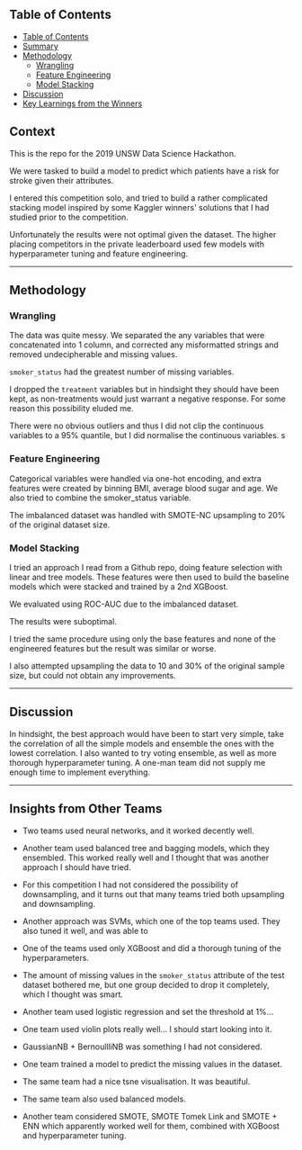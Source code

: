 ## Table of Contents

- [Table of Contents](#table-of-contents)
- [Summary](#summary)
- [Methodology](#methodology)
	- [Wrangling](#wrangling)
	- [Feature Engineering](#feature-engineering)
	- [Model Stacking](#model-stacking)
- [Discussion](#discussion)
- [Key Learnings from the Winners](#key-learnings-from-the-winners)

## Context

This is the repo for the 2019 UNSW Data Science Hackathon.

We were tasked to build a model to predict which patients have a risk for stroke given their attributes. 

I entered this competition solo, and tried to build a rather complicated stacking model inspired by some Kaggler winners' solutions that I had studied prior to the competition.  

Unfortunately the results were not optimal given the dataset. The higher placing competitors in the private leaderboard used few models with hyperparameter tuning and feature engineering.

---

## Methodology

### Wrangling

The data was quite messy. We separated the any variables that were concatenated into 1 column, and corrected any misformatted strings and removed undecipherable and missing values.

`smoker_status` had the greatest number of missing variables. 

I dropped the `treatment` variables but in hindsight they should have been kept, as non-treatments would just warrant a negative response. For some reason this possibility eluded me.  

There were no obvious outliers and thus I did not clip the continuous variables to a 95% quantile, but I did normalise the continuous variables. s

### Feature Engineering

Categorical variables were handled via one-hot encoding, and extra features were created by binning BMI, average blood sugar and age. We also tried to combine the smoker_status variable. 

The imbalanced dataset was handled with SMOTE-NC upsampling to 20% of the original dataset size. 

### Model Stacking

I tried an approach I read from a Github repo, doing feature selection with linear and tree models. These features were then used to build the baseline models which were stacked and trained by a 2nd XGBoost. 

We evaluated using ROC-AUC due to the imbalanced dataset. 

The results were suboptimal. 

I tried the same procedure using only the base features and none of the engineered features but the result was similar or worse.

I also attempted upsampling the data to 10 and 30% of the original sample size, but could not obtain any improvements. 

---

## Discussion

In hindsight, the best approach would have been to start very simple, take the correlation of all the simple models and ensemble the ones with the lowest correlation. I also wanted to try voting ensemble, as well as more thorough hyperparameter tuning. A one-man team did not supply me enough time to implement everything. 

---

## Insights from Other Teams

- Two teams used neural networks, and it worked decently well. 

- Another team used balanced tree and bagging models, which they ensembled. This worked really well and I thought that was another approach I should have tried. 

- For this competition I had not considered the possibility of downsampling, and it turns out that many teams tried both upsampling and downsampling. 

- Another approach was SVMs, which one of the top teams used. They also tuned it well, and was able to 

- One of the teams used only XGBoost and did a thorough tuning of the hyperparameters.

- The amount of missing values in the `smoker_status` attribute of the test dataset bothered me, but one group decided to drop it completely, which I thought was smart.

- Another team used logistic regression and set the threshold at 1%...

- One team used violin plots really well... I should start looking into it. 

- GaussianNB + BernoullliNB was something I had not considered.

- One team trained a model to predict the missing values in the dataset. 

- The same team had a nice tsne visualisation. It was beautiful.

- The same team also used balanced models. 

- Another team considered SMOTE, SMOTE Tomek Link and SMOTE + ENN which apparently worked well for them, combined with XGBoost and hyperparameter tuning. 
